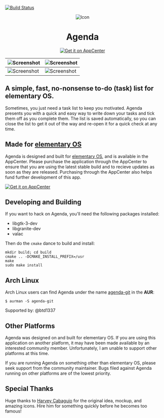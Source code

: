 [![Build Status](https://travis-ci.org/dahenson/agenda.svg?branch=master)](https://travis-ci.org/dahenson/agenda)

<p align="center">
  <img src="https://cdn.rawgit.com/dahenson/agenda/master/data/icons/128/com.github.dahenson.agenda.svg" alt="Icon" />
</p>
<h1 align="center">Agenda</h1>
<p align="center">
  <a href="https://appcenter.elementary.io/com.github.dahenson.agenda"><img src="https://appcenter.elementary.io/badge.svg" alt="Get it on AppCenter" /></a>
</p>

| ![Screenshot](data/screenshot.png)                | ![Screenshot](data/screenshot_welcome.png)        |
|---------------------------------------------------|---------------------------------------------------|
| ![Screenshot](data/screenshot_whole_screen_1.png) | ![Screenshot](data/screenshot_whole_screen_2.png) |

## A simple, fast, no-nonsense to-do (task) list for elementary OS.

Sometimes, you just need a task list to keep you motivated. Agenda presents you with a quick and easy way to write down your tasks and tick them off as you complete them. The list is saved automatically, so you can close the list to get it out of the way and re-open it for a quick check at any time.

## Made for [elementary OS](https://elementary.io)

Agenda is designed and built for [elementary OS](https://elementary.io), and is available in the AppCenter. Please purchase the application through the AppCenter to ensure that you are using the latest stable build and to recieve updates as soon as they are released. Purchasing through the AppCenter also helps fund further development of this app.

[![Get it on AppCenter](https://appcenter.elementary.io/badge.svg)](https://appcenter.elementary.io/com.github.dahenson.agenda)

## Developing and Building

If you want to hack on Agenda, you'll need the following packages installed:
* libgtk-3-dev
* libgranite-dev
* valac

Then do the `cmake` dance to build and install:

```
mkdir build; cd build
cmake .. -DCMAKE_INSTALL_PREFIX=/usr
make
sudo make install
```

## Arch Linux
Arch Linux users can find Agenda under the name [agenda-git](https://aur.archlinux.org/packages/agenda-git/) in the **AUR**:

`$ aurman -S agenda-git`

Supported by: @btd1337

## Other Platforms

Agenda was designed on and built for elementary OS. If you are using this application on another platform, it may have been made available by an interested community member. Unfortunately, I am unable to support other platforms at this time.

If you are running Agenda on something other than elementary OS, please seek support from the community maintainer. Bugs filed against Agenda running on other platforms are of the lowest priority.

## Special Thanks

Huge thanks to [Harvey Cabaguio](https://github.com/harveycabaguio) for the original idea, mockup, and amazing icons. Hire him for something quickly before he becomes too famous!
